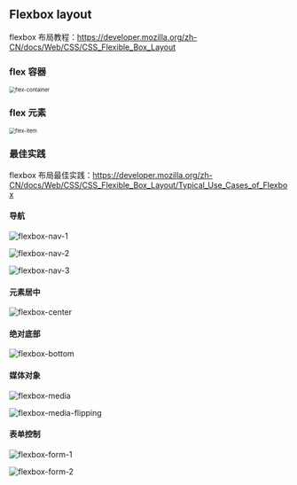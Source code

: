 ## Flexbox layout

flexbox 布局教程：https://developer.mozilla.org/zh-CN/docs/Web/CSS/CSS_Flexible_Box_Layout

### flex 容器

<img src="css-layout-flexbox.assets/flex-container.jpeg" alt="flex-container" style="zoom: 67%;" />

### flex 元素

<img src="css-layout-flexbox.assets/flex-item.jpeg" alt="flex-item" style="zoom:67%;" />

### 最佳实践

flexbox 布局最佳实践：https://developer.mozilla.org/zh-CN/docs/Web/CSS/CSS_Flexible_Box_Layout/Typical_Use_Cases_of_Flexbox

#### 导航

![flexbox-nav-1](css-layout-flexbox.assets/flexbox-nav-1.png)

![flexbox-nav-2](css-layout-flexbox.assets/flexbox-nav-2.png)

![flexbox-nav-3](css-layout-flexbox.assets/flexbox-nav-3.png)

#### 元素居中

![flexbox-center](css-layout-flexbox.assets/flexbox-center.png)

#### 绝对底部

![flexbox-bottom](css-layout-flexbox.assets/flexbox-bottom.png)

#### 媒体对象

![flexbox-media](css-layout-flexbox.assets/flexbox-media.png)

![flexbox-media-flipping](css-layout-flexbox.assets/flexbox-media-flipping.png)

#### 表单控制

![flexbox-form-1](css-layout-flexbox.assets/flexbox-form-1.png)

![flexbox-form-2](css-layout-flexbox.assets/flexbox-form-2.png)
